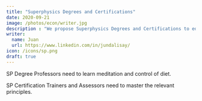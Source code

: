 ```yaml
---
title: "Superphysics Degrees and Certifications"
date: 2020-09-21
image: /photos/econ/writer.jpg
description : "We propose Superphysics Degrees and Certifications to educate and train SPs MSPs BSPs SSPs"
writer:
  name: Juan
  url: https://www.linkedin.com/in/jundalisay/
icon: /icons/sp.png
draft: true
---
```



SP Degree Professors need to learn meditation and control of diet. 

SP Certification Trainers and Assessors need to master the relevant principles. 

 


